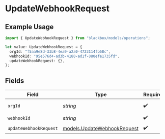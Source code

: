 # UpdateWebhookRequest

## Example Usage

```typescript
import { UpdateWebhookRequest } from "blackbox/models/operations";

let value: UpdateWebhookRequest = {
  orgId: "f5aa9e8d-33b8-4ea9-a2a0-4723114fb58c",
  webhookId: "95e576d4-ad3b-4180-ad1f-080efe1735fd",
  updateWebhookRequest: {},
};
```

## Fields

| Field                                                               | Type                                                                | Required                                                            | Description                                                         |
| ------------------------------------------------------------------- | ------------------------------------------------------------------- | ------------------------------------------------------------------- | ------------------------------------------------------------------- |
| `orgId`                                                             | *string*                                                            | :heavy_check_mark:                                                  | Organization ID                                                     |
| `webhookId`                                                         | *string*                                                            | :heavy_check_mark:                                                  | Webhook ID                                                          |
| `updateWebhookRequest`                                              | [models.UpdateWebhookRequest](../../models/updatewebhookrequest.md) | :heavy_check_mark:                                                  | N/A                                                                 |